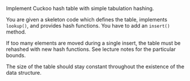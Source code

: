 Implement Cuckoo hash table with simple tabulation hashing.

You are given a skeleton code which defines the table, implements
`lookup()`, and provides hash functions. You have to add an `insert()`
method.

If too many elements are moved during a single insert, the table must
be rehashed with new hash functions. See lecture notes for the particular
bounds.

The size of the table should stay constant
throughout the existence of the data structure.
